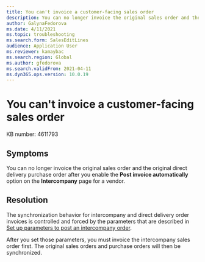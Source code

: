 ```yaml
---
title: You can't invoice a customer-facing sales order
description: You can no longer invoice the original sales order and the original direct delivery purchase order after you enable the Post invoice automatically option.
author: GalynaFedorova
ms.date: 4/11/2021
ms.topic: troubleshooting
ms.search.form: SalesEditLines
audience: Application User
ms.reviewer: kamaybac
ms.search.region: Global
ms.author: gfedorova
ms.search.validFrom: 2021-04-11
ms.dyn365.ops.version: 10.0.19
---
```


# You can't invoice a customer-facing sales order

KB number: 4611793

## Symptoms

You can no longer invoice the original sales order and the original direct delivery purchase order after you enable the **Post invoice automatically** option on the **Intercompany** page for a vendor.

## Resolution

The synchronization behavior for intercompany and direct delivery order invoices is controlled and forced by the parameters that are described in [Set up parameters to post an intercompany order](/dynamicsax-2012/appuser-itpro/set-up-parameters-to-post-an-intercompany-order).

After you set those parameters, you must invoice the intercompany sales order first. The original sales orders and purchase orders will then be synchronized.
